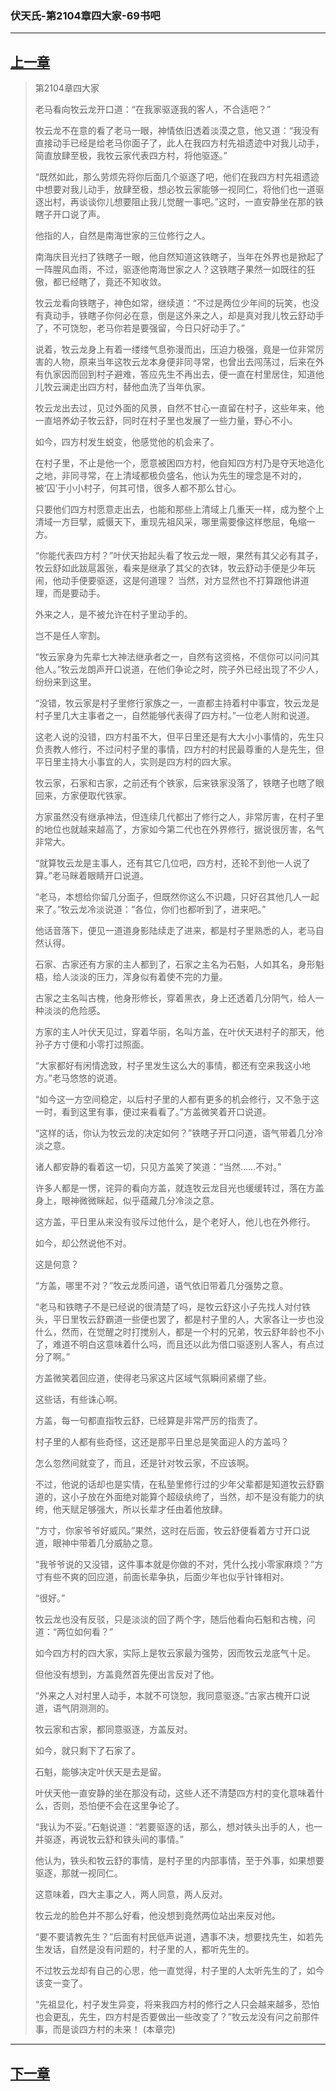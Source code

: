 ### 伏天氏-第2104章四大家-69书吧

--------
[上一章](./862bd9314cc9aea71932bd70a1f30646.md)
--------


>
>
>
>第2104章四大家
>
>老马看向牧云龙开口道：“在我家驱逐我的客人，不合适吧？”
>
>牧云龙不在意的看了老马一眼，神情依旧透着淡漠之意，他又道：“我没有直接动手已经是给老马你面子了，此人在我四方村先祖遗迹中对我儿动手，简直放肆至极，我牧云家代表四方村，将他驱逐。”
>
>“既然如此，那么劳烦先将你后面几个驱逐了吧，他们在我四方村先祖遗迹中想要对我儿动手，放肆至极，想必牧云家能够一视同仁，将他们也一道驱逐出村，再谈谈你儿想要阻止我儿觉醒一事吧。”这时，一直安静坐在那的铁瞎子开口说了声。
>
>他指的人，自然是南海世家的三位修行之人。
>
>南海庆目光扫了铁瞎子一眼，他自然知道这铁瞎子，当年在外界也是掀起了一阵腥风血雨，不过，驱逐他南海世家之人？这铁瞎子果然一如既往的狂傲，都已经瞎了，竟还不知收敛。
>
>牧云龙看向铁瞎子，神色如常，继续道：“不过是两位少年间的玩笑，也没有真动手，铁瞎子你何必在意，倒是这外来之人，却是真对我儿牧云舒动手了，不可饶恕，老马你若是要强留，今日只好动手了。”
>
>说着，牧云龙身上有着一缕缕气息弥漫而出，压迫力极强，竟是一位非常厉害的人物，原来当年这牧云龙本身便非同寻常，也曾出去闯荡过，后来在外有仇家因而回到村子避难，答应先生不再出去，便一直在村里居住，知道他儿牧云澜走出四方村，替他血洗了当年仇家。
>
>牧云龙出去过，见过外面的风景，自然不甘心一直留在村子，这些年来，他一直培养幼子牧云舒，同时在村子里也发展了一些力量，野心不小。
>
>如今，四方村发生蜕变，他感觉他的机会来了。
>
>在村子里，不止是他一个，愿意被困四方村，他自知四方村乃是夺天地造化之地，非同寻常，在上清域都极负盛名，他认为先生的理念是不对的，被‘囚’于小小村子，何其可惜，很多人都不那么甘心。
>
>只要他们四方村愿意走出去，也能和那些上清域上几重天一样，成为整个上清域一方巨擘，威慑天下，重现先祖风采，哪里需要像这样憋屈，龟缩一方。
>
>“你能代表四方村？”叶伏天抬起头看了牧云龙一眼，果然有其父必有其子，牧云舒如此跋扈嚣张，看来是继承了其父的衣钵，牧云舒动手便是少年玩闹，他动手便要驱逐，这是何道理？
>当然，对方显然也不打算跟他讲道理，而是要动手。
>
>外来之人，是不被允许在村子里动手的。
>
>岂不是任人宰割。
>
>“牧云家身为先辈七大神法继承者之一，自然有这资格，不信你可以问问其他人。”牧云龙朗声开口说道，在他们争论之时，院子外已经出现了不少人，纷纷来到这里。
>
>“没错，牧云家是村子里修行家族之一，一直都主持着村中事宜，牧云龙是村子里几大主事者之一，自然能够代表得了四方村。”一位老人附和说道。
>
>这老人说的没错，四方村虽不大，但平日里还是有大大小小事情的，先生只负责教人修行，不过问村子里的事情，四方村的村民最尊重的人是先生，但平日里主持大小事宜的人，实则是四方村的四大家。
>
>牧云家，石家和古家，之前还有个铁家，后来铁家没落了，铁瞎子也瞎了眼回来，方家便取代铁家。
>
>方家虽然没有继承神法，但连续几代都出了修行之人，非常厉害，在村子里的地位也就越来越高了，方家如今第二代也在外界修行，据说很厉害，名气非常大。
>
>“就算牧云龙是主事人，还有其它几位吧，四方村，还轮不到他一人说了算。”老马眯着眼睛开口说道。
>
>“老马，本想给你留几分面子，但既然你这么不识趣，只好召其他几人一起来了。”牧云龙冷淡说道：“各位，你们也都听到了，进来吧。”
>
>他话音落下，便见一道道身影陆续走了进来，都是村子里熟悉的人，老马自然认得。
>
>石家、古家还有方家的主人都到了，石家之主名为石魁，人如其名，身形魁梧，给人淡淡的压力，浑身似有着使不完的力量。
>
>古家之主名叫古槐，他身形修长，穿着黑衣，身上还透着几分阴气，给人一种淡淡的危险感。
>
>方家的主人叶伏天见过，穿着华丽，名叫方盖，在叶伏天进村子的那天，他孙子方寸便和小零打过照面。
>
>“大家都好有闲情逸致，村子里发生这么大的事情，都还有空来我这小地方。”老马悠悠的说道。
>
>“如今这一方空间稳定，以后村子里的人都有更多的机会修行，又不急于这一时，看到这里有事，便过来看看了。”方盖微笑着开口说道。
>
>“这样的话，你认为牧云龙的决定如何？”铁瞎子开口问道，语气带着几分冷淡之意。
>
>诸人都安静的看着这一切，只见方盖笑了笑道：“当然……不对。”
>
>许多人都是一愣，诧异的看向方盖，就连牧云龙目光也缓缓转过，落在方盖身上，眼神微微眯起，似乎蕴藏几分冷淡之意。
>
>这方盖，平日里从来没有驳斥过他什么，是个老好人，他儿也在外修行。
>
>如今，却公然说他不对。
>
>这是何意？
>
>“方盖，哪里不对？”牧云龙质问道，语气依旧带着几分强势之意。
>
>“老马和铁瞎子不是已经说的很清楚了吗，是牧云舒这小子先找人对付铁头，平日里牧云舒霸道一些便也罢了，都是村子里的人，大家各让一步也没什么，然而，在觉醒之时打搅别人，都是一个村的兄弟，牧云舒年龄也不小了，难道不明白这意味着什么吗，而且还以此为借口驱逐别人客人，有点过分了啊。”
>
>方盖微笑着回应道，使得老马家这片区域气氛瞬间紧绷了些。
>
>这些话，有些诛心啊。
>
>方盖，每一句都直指牧云舒，已经算是非常严厉的指责了。
>
>村子里的人都有些奇怪，这还是那平日里总是笑面迎人的方盖吗？
>
>怎么忽然间就变了，而且，还是针对牧云家，不应该啊。
>
>不过，他说的话却也是实情，在私塾里修行过的少年父辈都是知道牧云舒霸道的，这小子放在外面绝对能算个超级纨绔了，当然，却不是没有能力的纨绔，他天赋足够强大，所以长辈才任由着他放肆。
>
>“方寸，你家爷爷好威风。”果然，这时在后面，牧云舒便看着方寸开口说道，眼神中带着几分威胁之意。
>
>“我爷爷说的又没错，这件事本就是你做的不对，凭什么找小零家麻烦？”方寸有些不爽的回应道，前面长辈争执，后面少年也似乎针锋相对。
>
>“很好。”
>
>牧云龙也没有反驳，只是淡淡的回了两个字，随后他看向石魁和古槐，问道：“两位如何看？”
>
>如今四方村的四大家，实际上是牧云家最为强势，因而牧云龙底气十足。
>
>但他没有想到，方盖竟然首先便出言反对了他。
>
>“外来之人对村里人动手，本就不可饶恕，我同意驱逐。”古家古槐开口说道，语气阴测测的。
>
>牧云家和古家，都同意驱逐，方盖反对。
>
>如今，就只剩下了石家了。
>
>石魁，能够决定叶伏天是去是留。
>
>叶伏天他一直安静的坐在那没有动，这些人还不清楚四方村的变化意味着什么，否则，恐怕便不会在这里争论了。
>
>“我认为不妥。”石魁说道：“若要驱逐的话，那么，想对铁头出手的人，也一并驱逐，再说牧云舒和铁头间的事情。”
>
>他认为，铁头和牧云舒的事情，是村子里的内部事情，至于外事，如果想要驱逐，那就一视同仁。
>
>这意味着，四大主事之人，两人同意，两人反对。
>
>牧云龙的脸色并不那么好看，他没想到竟然两位站出来反对他。
>
>“要不要请教先生？”后面有村民低声说道，遇事不决，想要找先生，如若先生发话，自然是没有问题的，村子里的人，都听先生的。
>
>不过牧云龙却有自己的心思，他一直觉得，村子里的人太听先生的了，如今该变一变了。
>
>“先祖显化，村子发生异变，将来我四方村的修行之人只会越来越多，恐怕也会更乱，先生，四方村是否要做出一些改变了？”牧云龙没有问之前那件事，而是谈四方村的未来！
>(本章完)
>
>

--------
[下一章](./9f7671338f720af364a62f448ce9e6d2.md)
--------
